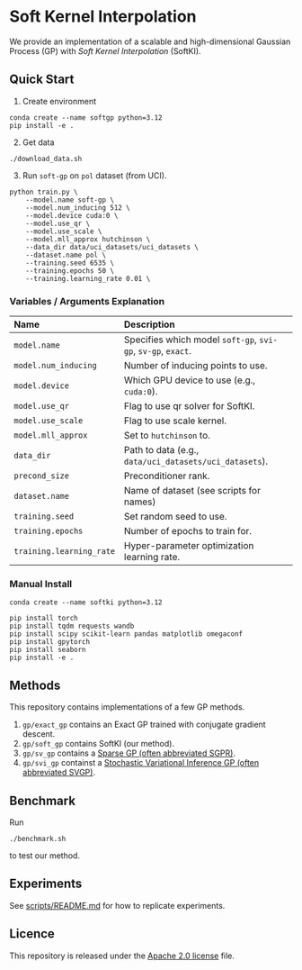 # Soft Kernel Interpolation

We provide an implementation of a scalable and high-dimensional Gaussian Process (GP) with *Soft Kernel Interpolation* (SoftKI).


## Quick Start

1. Create environment

```
conda create --name softgp python=3.12
pip install -e .
```

2. Get data

```
./download_data.sh
```

3. Run `soft-gp` on `pol` dataset (from UCI).

```
python train.py \
    --model.name soft-gp \
    --model.num_inducing 512 \
    --model.device cuda:0 \
    --model.use_qr \
    --model.use_scale \
    --model.mll_approx hutchinson \
    --data_dir data/uci_datasets/uci_datasets \
    --dataset.name pol \
    --training.seed 6535 \
    --training.epochs 50 \
    --training.learning_rate 0.01 \
```

### Variables / Arguments Explanation

| Name | Description |
| :------------ |  :----------- |
| `model.name` | Specifies which model `soft-gp`, `svi-gp`, `sv-gp`, `exact`. |
| `model.num_inducing` | Number of inducing points to use. |
| `model.device` |  Which GPU device to use (e.g., `cuda:0`). |
| `model.use_qr` |  Flag to use qr solver for SoftKI. |
| `model.use_scale` | Flag to use scale kernel. |
| `model.mll_approx` | Set to `hutchinson` to. |
| `data_dir` |  Path to data (e.g., `data/uci_datasets/uci_datasets`). |
| `precond_size` |  Preconditioner rank. |
| `dataset.name ` |  Name of dataset (see scripts for names) |
| `training.seed` |  Set random seed to use. |
| `training.epochs` | Number of epochs to train for. |
| `training.learning_rate` |  Hyper-parameter optimization learning rate. |



### Manual Install

```
conda create --name softki python=3.12

pip install torch
pip install tqdm requests wandb
pip install scipy scikit-learn pandas matplotlib omegaconf
pip install gpytorch 
pip install seaborn
pip install -e .
```


## Methods

This repository contains implementations of a few GP methods.

1. `gp/exact_gp` contains an Exact GP trained with conjugate gradient descent.
2. `gp/soft_gp` contains SoftKI (our method).
3. `gp/sv_gp` contains a [Sparse GP (often abbreviated SGPR)](https://proceedings.mlr.press/v5/titsias09a/titsias09a.pdf).
4. `gp/svi_gp` containst a [Stochastic Variational Inference GP (often abbreviated SVGP)](https://arxiv.org/pdf/1309.6835).


## Benchmark

Run
```
./benchmark.sh
```
to test our method.


## Experiments

See [scripts/README.md](scripts/README.md) for how to replicate experiments.


## Licence

This repository is released under the [Apache 2.0 license](LICENSE) file.
